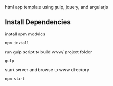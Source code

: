 html app template using gulp, jquery, and angularjs

## Install Dependencies

install npm modules

```
npm install
```

run gulp script to build www/ project folder

```
gulp
```

start server and browse to www directory

```
npm start
```
